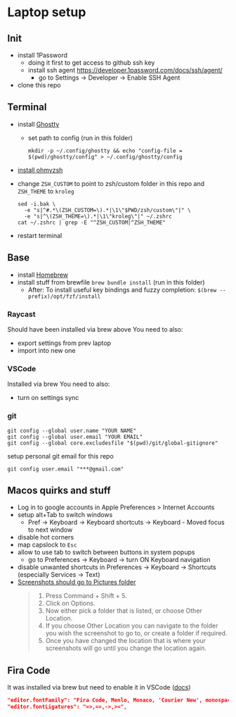 # Laptop setup

## Init
- install 1Password
  - doing it first to get access to github ssh key
  - install ssh agent https://developer.1password.com/docs/ssh/agent/
    - go to Settings -> Developer -> Enable SSH Agent
- clone this repo

## Terminal
- install [Ghostty](https://ghostty.org/docs/install/binary#macos)
  - set path to config (run in this folder)
    ```shell
    mkdir -p ~/.config/ghostty && echo "config-file = $(pwd)/ghostty/config" > ~/.config/ghostty/config
    ```

- [install ohmyzsh](https://ohmyz.sh/#install)
- change `ZSH_CUSTOM` to point to zsh/custom folder in this repo and `ZSH_THEME` to `kroleg`
  ```shell
  sed -i.bak \
    -e "s|^#.*\(ZSH_CUSTOM=\).*|\1\"$PWD/zsh/custom\"|" \
    -e "s|^\(ZSH_THEME=\).*|\1\"kroleg\"|" ~/.zshrc
  cat ~/.zshrc | grep -E "^ZSH_CUSTOM|^ZSH_THEME"
  ```
- restart terminal

## Base
- install [Homebrew](https://brew.sh/)
- install stuff from brewfile
  `brew bundle install` (run in this folder)
  - After: To install useful key bindings and fuzzy completion:
    `$(brew --prefix)/opt/fzf/install`

### Raycast
Should have been installed via brew above
You need to also:
- export settings from prev laptop
- import into new one

### VSCode
Installed via brew
You need to also:
- turn on settings sync

### git
```shell
git config --global user.name "YOUR NAME"
git config --global user.email "YOUR EMAIL"
git config --global core.excludesfile "$(pwd)/git/global-gitignore"
```

setup personal git email for this repo
```shell
git config user.email "***@gmail.com"
```

## Macos quirks and stuff
- Log in to google accounts in Apple Preferences > Internet Accounts
- setup alt+Tab to switch windows
  - Pref -> Keyboard -> Keyboard shortcuts -> Keyboard - Moved focus to next window
- disable hot corners
- map capslock to `Esc`
- allow to use tab to switch between buttons in system popups
  - go to Preferences -> Keyboard -> turn ON Keyboard navigation
- disable unwanted shortcuts in Preferences -> Keyboard -> Shortcuts (especially Services -> Text)
- [Screenshots should go to Pictures folder](https://www.macworld.co.uk/how-to/change-where-mac-screenshots-savedt-3682381/)
  > 1. Press Command + Shift + 5.
  > 2. Click on Options.
  > 3. Now either pick a folder that is listed, or choose Other Location.
  > 4. If you choose Other Location you can navigate to the folder you wish the screenshot to go to, or create a folder if required.
  > 5. Once you have changed the location that is where your screenshots will go until you change the location again.

## Fira Code
It was installed via brew but need to enable it in VSCode ([docs](https://github.com/tonsky/FiraCode/wiki/VS-Code-Instructions))
```json
"editor.fontFamily": "Fira Code, Menlo, Monaco, 'Courier New', monospace",
"editor.fontLigatures": "=>,==,->,>=",
```
